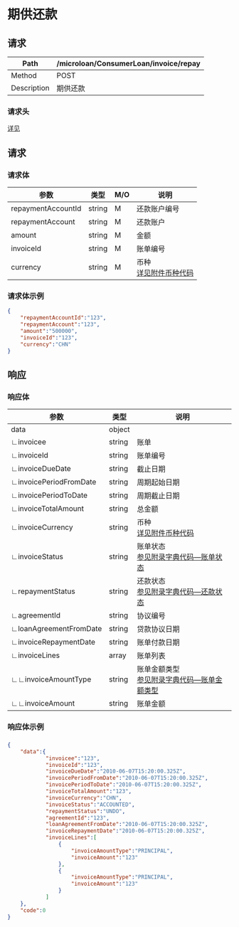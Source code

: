 # 期供还款

## 请求

| Path        | /microloan/ConsumerLoan/invoice/repay |
| ----------- | ------------------------------------- |
| Method      | POST                                  |
| Description | 期供还款                              |

### 请求头

[详见](../../header.md)

## 请求

### 请求体

| 参数               | 类型   | M/O  | 说明                                                         |
| ------------------ | ------ | ---- | ------------------------------------------------------------ |
| repaymentAccountId | string | M    | 还款账户编号                                                 |
| repaymentAccount   | string | M    | 还款账户                                                     |
| amount             | string | M    | 金额                                                         |
| invoiceId          | string | M    | 账单编号                                                     |
| currency           | string | M    | 币种<br />[详见附件币种代码](../../appendices/currency_code.md) |

### 请求体示例

```json
{
    "repaymentAccountId":"123",
    "repaymentAccount":"123",
    "amount":"500000",
    "invoiceId":"123",
    "currency":"CHN"
}
```

## 响应

### 响应体

| 参数                   | 类型   | 说明                                                         |
| ---------------------- | ------ | ------------------------------------------------------------ |
| data                   | object |                                                              |
| ∟invoicee              | string | 账单                                                         |
| ∟invoiceId             | string | 账单编号                                                     |
| ∟invoiceDueDate        | string | 截止日期                                                     |
| ∟invoicePeriodFromDate | string | 周期起始日期                                                 |
| ∟invoicePeriodToDate   | string | 周期截止日期                                                 |
| ∟invoiceTotalAmount    | string | 总金额                                                       |
| ∟invoiceCurrency       | string | 币种<br/>[详见附件币种代码](../../appendices/currency_code.md) |
| ∟invoiceStatus         | string | 账单状态<br/>[参见附录字典代码—账单状态](../../appendices/dictionary_code.md) |
| ∟repaymentStatus       | string | 还款状态<br/>[参见附录字典代码—还款状态](../../appendices/dictionary_code.md) |
| ∟agreementId           | string | 协议编号                                                     |
| ∟loanAgreementFromDate | string | 贷款协议日期                                                 |
| ∟invoiceRepaymentDate  | string | 账单付款日期                                                 |
| ∟invoiceLines          | array  | 账单列表                                                     |
| ∟∟invoiceAmountType    | string | 账单金额类型<br/>[参见附录字典代码—账单金额类型](../../appendices/dictionary_code.md) |
| ∟∟invoiceAmount        | string | 账单金额                                                     |

### 

### 响应体示例

### 

```json
{
    "data":{
            "invoicee":"123",
            "invoiceId":"123",
            "invoiceDueDate":"2010-06-07T15:20:00.325Z",
            "invoicePeriodFromDate":"2010-06-07T15:20:00.325Z",
            "invoicePeriodToDate":"2010-06-07T15:20:00.325Z",
            "invoiceTotalAmount":"123",
            "invoiceCurrency":"CHN",
            "invoiceStatus":"ACCOUNTED",
            "repaymentStatus":"UNDO",
            "agreementId":"123",
            "loanAgreementFromDate":"2010-06-07T15:20:00.325Z",
            "invoiceRepaymentDate":"2010-06-07T15:20:00.325Z",
            "invoiceLines":[
                {
                    "invoiceAmountType":"PRINCIPAL",
                    "invoiceAmount":"123"
                },
                {
                    "invoiceAmountType":"PRINCIPAL",
                    "invoiceAmount":"123"
                }
            ]
    },
    "code":0
}
```



